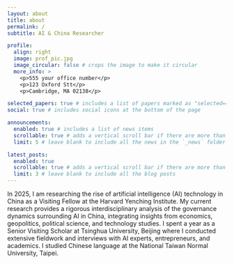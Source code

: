 ```yaml
---
layout: about
title: about
permalink: /
subtitle: AI & China Researcher 

profile:
  align: right
  image: prof_pic.jpg
  image_circular: false # crops the image to make it circular
  more_info: >
    <p>555 your office number</p>
    <p>123 Oxford Stt</p>
    <p>Cambridge, MA 02138</p>

selected_papers: true # includes a list of papers marked as "selected={true}"
social: true # includes social icons at the bottom of the page

announcements:
  enabled: true # includes a list of news items
  scrollable: true # adds a vertical scroll bar if there are more than 3 news items
  limit: 5 # leave blank to include all the news in the `_news` folder

latest_posts:
  enabled: true
  scrollable: true # adds a vertical scroll bar if there are more than 3 new posts items
  limit: 3 # leave blank to include all the blog posts
---
```


In 2025, I am researching the rise of artificial intelligence (AI) technology in China as a Visiting Fellow at the Harvard Yenching Institute. My current research provides a rigorous interdisciplinary analysis of the governance dynamics surrounding AI in China, integrating insights from economics, geopolitics, political science, and technology studies. I spent a year as a Senior Visiting Scholar at Tsinghua University, Beijing where I conducted extensive fieldwork and interviews with AI experts, entrepreneurs, and academics. I studied Chinese language at the National Taiwan Normal University, Taipei. 
